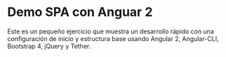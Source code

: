 # Demo SPA con Anguar 2
Este es un pequeño ejercicio que muestra un desarrollo rápido con una configuración de inicio y estructura base usando Angular 2, Angular-CLI, Bootstrap 4, jQuery y Tether.